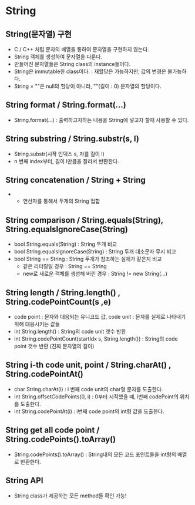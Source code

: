 # String

## String(문자열) 구현
  - C / C++ 처럼 문자의 배열을 통하여 문자열을 구현하지 않는다.
  - String 객체를 생성하여 문자열을 다룬다.
  - 만들어진 문자열들은 String class의 instance들이다.
  - String은 immutable한 class이다. : 재할당은 가능하지만, 값의 변경은 불가능하다.
  - String = ""은 null의 할당이 아니라, ""(길이 : 0) 문자열의 할당이다.
  
## String format / String.format(...)
  - String.format(...) : 출력하고자하는 내용을 String에 넣고자 할때 사용할 수 있다.
  
## String substring / String.substr(s, l)
  - String.substr(시작 인덱스 s, 자를 길이 l)
  - n 번째 index부터, 길이 l만큼을 잘라서 반환한다.
  
## String concatenation / String + String
  - + 연산자를 통해서 두개의 String 접합
  
## String comparison / String.equals(String), String.equalsIgnoreCase(String)
  - bool String.equals(String) : String 두개 비교
  - bool String.equalsIgnoreCase(String) : String 두개 대소문자 무시 비교
  - bool String == String : String 두개가 참조하는 실체가 같은지 비교
    - 같은 리터럴일 경우 : String == String
    - new로 새로운 객체를 생성해 버린 경우 : String != new String(...)
  
## String length / String.length() , String.codePointCount(s ,e)
  - code point : 문자와 대응되는 유니코드 값, code unit : 문자를 실제로 나타내기 위해 대응시키는 값들
  - int String.length() : String의 code unit 갯수 반환
  - int String.codePointCount(startIdx s, String.length()) : String의 code point 갯수 반환 (진짜 문자열의 길이)
  
## String i-th code unit, point / String.charAt() , String.codePointAt()
  - char String.charAt(i) : i 번째 code unit의 char형 문자를 도출한다.
  - int String.offsetCodePoints(0, i) : 0부터 시작했을 때, i번째 codePoint의 위치를 도출한다.
  - int String.codePointAt(i) : i번째 code point의 int형 값을 도출한다.
  
## String get all code point / String.codePoints().toArray()
  - String.codePoints().toArray() : String내의 모든 코드 포인트들을 int형의 배열로 반환한다.
  
## String API
  - String class가 제공하는 모든 method들 확인 가능!